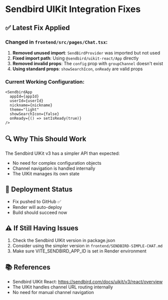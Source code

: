 # Sendbird UIKit Integration Fixes

## ✅ Latest Fix Applied

### Changed in `frontend/src/pages/Chat.tsx`:
1. **Removed unused import**: `SendBirdProvider` was imported but not used
2. **Fixed import path**: Using `@sendbird/uikit-react/App` directly
3. **Removed invalid props**: The `config` prop with `groupChannel` doesn't exist
4. **Using standard props**: `showSearchIcon`, `onReady` are valid props

### Current Working Configuration:
```tsx
<SendbirdApp
  appId={appId}
  userId={userId}
  nickname={nickname}
  theme="light"
  showSearchIcon={false}
  onReady={() => setIsReady(true)}
/>
```

## 🔍 Why This Should Work

The Sendbird UIKit v3 has a simpler API than expected:
- No need for complex configuration objects
- Channel navigation is handled internally
- The UIKit manages its own state

## 🚀 Deployment Status

- Fix pushed to GitHub ✅
- Render will auto-deploy
- Build should succeed now

## ⚠️ If Still Having Issues

1. Check the Sendbird UIKit version in package.json
2. Consider using the simpler version in `frontend/SENDBIRD-SIMPLE-CHAT.md`
3. Make sure VITE_SENDBIRD_APP_ID is set in Render environment

## 📚 References

- Sendbird UIKit React: https://sendbird.com/docs/uikit/v3/react/overview
- The UIKit handles channel URL routing internally
- No need for manual channel navigation
